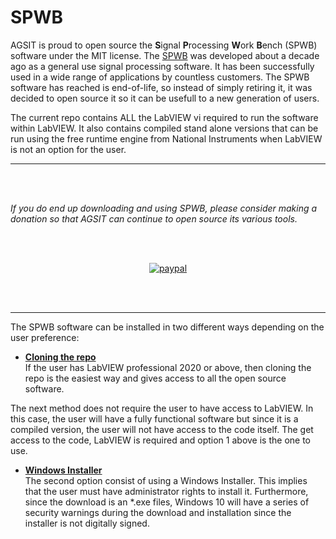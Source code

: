 # SPWB
AGSIT is proud to open source the **S**ignal **P**rocessing **W**ork **B**ench (SPWB) software under the MIT license.  The [SPWB](https://agsit.github.io/SPWB/) was developed about a decade ago as a general use signal processing software.  It has been successfully used in a wide range of applications by countless customers.  The SPWB software has reached is end-of-life, so instead of simply retiring it, it was decided to open source it so it can be usefull to a new generation of users. 

The current repo contains ALL the LabVIEW vi required to run the software within LabVIEW.  It also contains compiled stand alone versions that can be run using the free runtime engine from National Instruments when LabVIEW is not an option for the user.

---
<br>
<br>

_If you do end up downloading and using SPWB, please consider making a donation so that AGSIT can continue to open source its various tools._

<br>
<br>

<p align="center">
  <a href="https://www.paypal.com/donate?hosted_button_id=V2LHPTSWUMKWY">
      <img src="https://www.paypalobjects.com/en_US/i/btn/btn_donateCC_LG.gif" alt="paypal">
  </a>
</p>

<br>
<br>

---

The SPWB software can be installed in two  different ways depending on the user preference:
* [**Cloning the repo**](https://github.com/agsit/SPWB/wiki/Installation-Options#1-repo-cloning) <br>
  If the user has LabVIEW professional 2020 or above, then cloning the repo is the easiest way and gives access to all the open source software.

The next method does not require the user to have access to LabVIEW. In this case, the user will have a fully functional software but since it is a compiled version, the user will not have access to the code itself.  The get access to the code, LabVIEW is required and option 1 above is the one to use.
<br>

* [**Windows Installer**](https://github.com/agsit/SPWB/wiki/Installation-Options#2-windows-installer)<br>
The second option consist of using a Windows Installer.  This implies that the user must have administrator rights to install it.  Furthermore, since the download is an *.exe files, Windows 10 will have a series of security warnings during the download and installation since the installer is not digitally signed.
